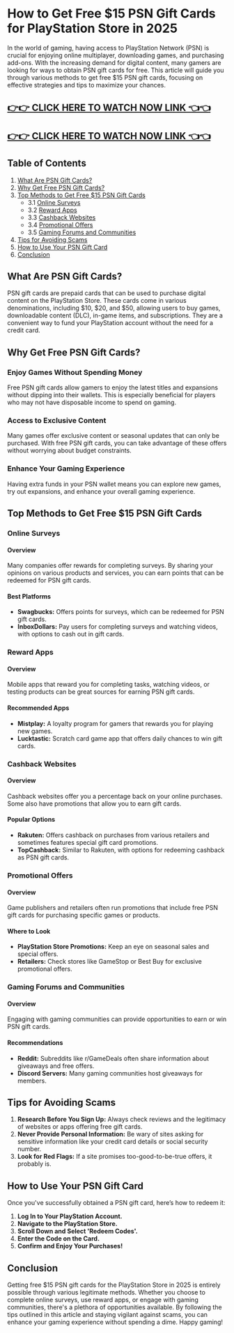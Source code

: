 # How to Get Free $15 PSN Gift Cards for PlayStation Store in 2025

In the world of gaming, having access to PlayStation Network (PSN) is crucial for enjoying online multiplayer, downloading games, and purchasing add-ons. With the increasing demand for digital content, many gamers are looking for ways to obtain PSN gift cards for free. This article will guide you through various methods to get free $15 PSN gift cards, focusing on effective strategies and tips to maximize your chances.

[👉👉 CLICK HERE TO WATCH NOW LINK 👈👈](https://appbitly.com/cuafm)
-
[👉👉 CLICK HERE TO WATCH NOW LINK 👈👈](https://appbitly.com/cuafm)
-


## Table of Contents

1. [What Are PSN Gift Cards?](#what-are-psn-gift-cards)
2. [Why Get Free PSN Gift Cards?](#why-get-free-psn-gift-cards)
3. [Top Methods to Get Free $15 PSN Gift Cards](#top-methods-to-get-free-15-psn-gift-cards)
   - 3.1 [Online Surveys](#online-surveys)
   - 3.2 [Reward Apps](#reward-apps)
   - 3.3 [Cashback Websites](#cashback-websites)
   - 3.4 [Promotional Offers](#promotional-offers)
   - 3.5 [Gaming Forums and Communities](#gaming-forums-and-communities)
4. [Tips for Avoiding Scams](#tips-for-avoiding-scams)
5. [How to Use Your PSN Gift Card](#how-to-use-your-psn-gift-card)
6. [Conclusion](#conclusion)

## What Are PSN Gift Cards?

PSN gift cards are prepaid cards that can be used to purchase digital content on the PlayStation Store. These cards come in various denominations, including $10, $20, and $50, allowing users to buy games, downloadable content (DLC), in-game items, and subscriptions. They are a convenient way to fund your PlayStation account without the need for a credit card.

## Why Get Free PSN Gift Cards?

### Enjoy Games Without Spending Money

Free PSN gift cards allow gamers to enjoy the latest titles and expansions without dipping into their wallets. This is especially beneficial for players who may not have disposable income to spend on gaming.

### Access to Exclusive Content

Many games offer exclusive content or seasonal updates that can only be purchased. With free PSN gift cards, you can take advantage of these offers without worrying about budget constraints.

### Enhance Your Gaming Experience

Having extra funds in your PSN wallet means you can explore new games, try out expansions, and enhance your overall gaming experience.

## Top Methods to Get Free $15 PSN Gift Cards

### Online Surveys

#### Overview

Many companies offer rewards for completing surveys. By sharing your opinions on various products and services, you can earn points that can be redeemed for PSN gift cards.

#### Best Platforms

- **Swagbucks:** Offers points for surveys, which can be redeemed for PSN gift cards.
- **InboxDollars:** Pay users for completing surveys and watching videos, with options to cash out in gift cards.

### Reward Apps

#### Overview

Mobile apps that reward you for completing tasks, watching videos, or testing products can be great sources for earning PSN gift cards.

#### Recommended Apps

- **Mistplay:** A loyalty program for gamers that rewards you for playing new games.
- **Lucktastic:** Scratch card game app that offers daily chances to win gift cards.

### Cashback Websites

#### Overview

Cashback websites offer you a percentage back on your online purchases. Some also have promotions that allow you to earn gift cards.

#### Popular Options

- **Rakuten:** Offers cashback on purchases from various retailers and sometimes features special gift card promotions.
- **TopCashback:** Similar to Rakuten, with options for redeeming cashback as PSN gift cards.

### Promotional Offers

#### Overview

Game publishers and retailers often run promotions that include free PSN gift cards for purchasing specific games or products.

#### Where to Look

- **PlayStation Store Promotions:** Keep an eye on seasonal sales and special offers.
- **Retailers:** Check stores like GameStop or Best Buy for exclusive promotional offers.

### Gaming Forums and Communities

#### Overview

Engaging with gaming communities can provide opportunities to earn or win PSN gift cards.

#### Recommendations

- **Reddit:** Subreddits like r/GameDeals often share information about giveaways and free offers.
- **Discord Servers:** Many gaming communities host giveaways for members.

## Tips for Avoiding Scams

1. **Research Before You Sign Up:** Always check reviews and the legitimacy of websites or apps offering free gift cards.
2. **Never Provide Personal Information:** Be wary of sites asking for sensitive information like your credit card details or social security number.
3. **Look for Red Flags:** If a site promises too-good-to-be-true offers, it probably is.

## How to Use Your PSN Gift Card

Once you've successfully obtained a PSN gift card, here’s how to redeem it:

1. **Log In to Your PlayStation Account.**
2. **Navigate to the PlayStation Store.**
3. **Scroll Down and Select 'Redeem Codes'.**
4. **Enter the Code on the Card.**
5. **Confirm and Enjoy Your Purchases!**

## Conclusion

Getting free $15 PSN gift cards for the PlayStation Store in 2025 is entirely possible through various legitimate methods. Whether you choose to complete online surveys, use reward apps, or engage with gaming communities, there's a plethora of opportunities available. By following the tips outlined in this article and staying vigilant against scams, you can enhance your gaming experience without spending a dime. Happy gaming!
